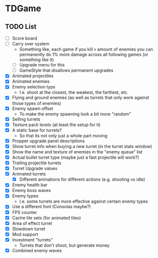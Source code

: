 # TDGame

## TODO List
- [ ] Score board
- [ ] Carry over system
    - Something like, each game if you kill `n` amount of enemies you can permanently do 1% more damage across all following games (or something like it)
    - [ ] Upgrade menu for this
    - [ ] GameStyle that disallows permanent upgrades
- [X] Animated projectiles
- [X] Animated enemies
- [X] Enemy selection typs
    - I.e. shoot at the closest, the weakest, the farthest, etc. 
- [X] Flying and ground enemies (as well as turrets that only work against those types of enemies)
- [X] Enemy spawn offset
    - To make the enemy spawning look a bit more "random"
- [X] Selling turrets
- [X] Texture pack levels (at least the setup for it)
- [x] A static base for turrets?
    - So that its not only just a whole part moving
- [X] Propper upgrade panel descriptions
- [X] Show turret info when buying a new turret (in the turret stats window)
- [X] Show the name and texture of enemies in the "enemy queue" list
- [X] Actual bullet turret type (maybe just a fast projectile will work?)
- [X] Trailing projectile turrets
- [X] Turret Upgrade values
- [X] Animated turrets
    - [X] Different animations for different actions (e.g. shooting vs idle)
- [X] Enemy health bar
- [X] Enemy boss waves
- [X] Enemy types
    - I.e. some turrets are more effective against certain enemy types
- [X] Use a different font (Consolas maybe?)
- [X] FPS counter
- [X] Cache tile sets (for animated tiles)
- [X] Area of effect turret
- [X] Slowdown turret
- [X] Mod support
- [X] Investment "turrets" 
    - Turrets that don't shoot, but generate money 
- [X] Combined enemy waves
